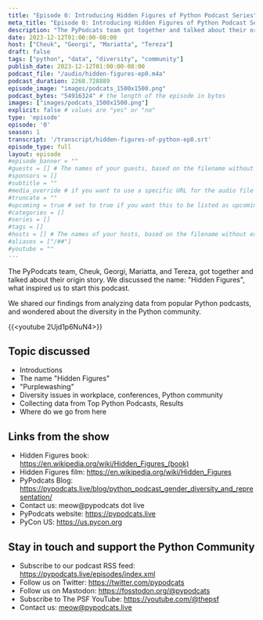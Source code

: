 ```yaml
---
title: "Episode 0: Introducing Hidden Figures of Python Podcast Series"
meta_title: "Episode 0: Introducing Hidden Figures of Python Podcast Series"
description: "The PyPodcats team got together and talked about their origin story."
date: 2023-12-12T01:00:00-08:00
host: ["Cheuk", "Georgi", "Mariatta", "Tereza"]
draft: false
tags: ["python", "data", "diversity", "community"]
publish_date: 2023-12-12T01:00:00-08:00
podcast_file: "/audio/hidden-figures-ep0.m4a"
podcast_duration: 2268.728889
episode_image: "images/podcats_1500x1500.png"
podcast_bytes: "54916324" # the length of the episode in bytes
images: ["images/podcats_1500x1500.png"]
explicit: false # values are "yes" or "no"
type: 'episode'
episode: '0'
season: 1
transcript: '/transcript/hidden-figures-of-python-ep0.srt'
episode_type: full
layout: episode
#episode_banner = ""
#guests = [] # The names of your guests, based on the filename without extension.
#sponsors = []
#subtitle = ""
#media_override # if you want to use a specific URL for the audio file
#truncate = ""
#upcoming = true # set to true if you want this to be listed as upcoming, etc, etc
#categories = []
#series = []
#tags = []
#hosts = [] # The names of your hosts, based on the filename without extension.
#aliases = ["/##"]
#youtube = ""
---
```


The PyPodcats team, Cheuk, Georgi, Mariatta, and Tereza, got together and talked about their origin story.
We discussed the name: "Hidden Figures", what inspired us to start this podcast.

We shared our findings from analyzing data from popular Python podcasts, and wondered
about the diversity in the Python community.

{{<youtube 2Ujd1p6NuN4>}}

## Topic discussed

- Introductions
- The name "Hidden Figures"
- "Purplewashing"
- Diversity issues in workplace, conferences, Python community
- Collecting data from Top Python Podcasts, Results
- Where do we go from here

## Links from the show

- Hidden Figures book: https://en.wikipedia.org/wiki/Hidden_Figures_(book)
- Hidden Figures film: https://en.wikipedia.org/wiki/Hidden_Figures
- PyPodcats Blog: https://pypodcats.live/blog/python_podcast_gender_diversity_and_representation/
- Contact us: meow@pypodcats dot live
- PyPodcats website: https://pypodcats.live
- PyCon US: https://us.pycon.org

## Stay in touch and support the Python Community

- Subscribe to our podcast RSS feed: https://pypodcats.live/episodes/index.xml
- Follow us on Twitter: https://twitter.com/pypodcats
- Follow us on Mastodon: https://fosstodon.org/@pypodcats
- Subscribe to The PSF YouTube: https://youtube.com/@thepsf
- Contact us: meow@pypodcats.live




